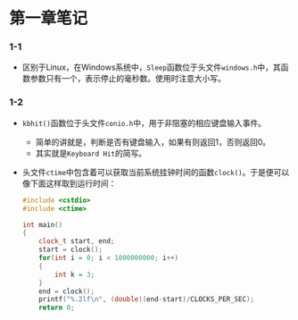 # 第一章笔记

### 1-1

+ 区别于Linux，在Windows系统中，`Sleep`函数位于头文件`windows.h`中，其函数参数只有一个，表示停止的毫秒数。使用时注意大小写。

### 1-2

+ `kbhit()`函数位于头文件`conio.h`中，用于非阻塞的相应键盘输入事件。

  + 简单的讲就是，判断是否有键盘输入，如果有则返回1，否则返回0。
  + 其实就是`Keyboard Hit`的简写。

+ 头文件`ctime`中包含着可以获取当前系统挂钟时间的函数`clock()`。于是便可以像下面这样取到运行时间：

  ```c++
  #include <cstdio>
  #include <ctime>
  
  int main()
  {
      clock_t start, end;
      start = clock();
      for(int i = 0; i < 1000000000; i++)
      {
          int k = 3;
      }
      end = clock();
      printf("%.2lf\n", (double)(end-start)/CLOCKS_PER_SEC);
      return 0;
  ```

